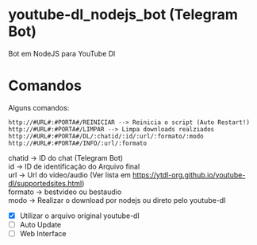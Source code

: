 # youtube-dl_nodejs_bot (Telegram Bot)
Bot em NodeJS para YouTube Dl
# Comandos
Alguns comandos:
```
http://#URL#:#PORTA#/REINICIAR --> Reinicia o script (Auto Restart!)
http://#URL#:#PORTA#/LIMPAR --> Limpa downloads realziados
http://#URL#:#PORTA#/DL/:chatid/:id/:url/:formato/:modo
http://#URL#:#PORTA#/INFO/:url/:formato
```
chatid -> ID do chat (Telegram Bot)\
id -> ID de identificação do Arquivo final\
url -> Url do video/audio (Ver lista em https://ytdl-org.github.io/youtube-dl/supportedsites.html)\
formato -> bestvideo ou bestaudio\
modo -> Realizar o download por nodejs ou direto pelo youtube-dl


- [x] Utilizar o arquivo original youtube-dl
- [ ] Auto Update
- [ ] Web Interface

